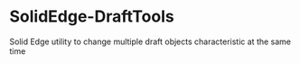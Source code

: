 # SolidEdge-DraftTools
Solid Edge utility to change multiple draft objects characteristic at the same time
